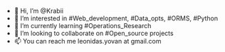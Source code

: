 - 👋 Hi, I’m @Krabii
- 👀 I’m interested in #Web_development, #Data_opts, #ORMS, #Python
- 🌱 I’m currently learning #Operations_Research
- 💞️ I’m looking to collaborate on #Open_source projects
- 📫 You can reach me leonidas.yovan at gmail.com

<!---
Krabii/Krabii is a ✨ special ✨ repository because its `README.md` (this file) appears on your GitHub profile.
You can click the Preview link to take a look at your changes.
--->
